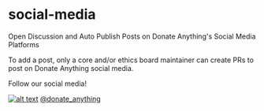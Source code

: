 # social-media
Open Discussion and Auto Publish Posts on Donate Anything's Social Media Platforms

To add a post, only a core and/or ethics board maintainer can create PRs to post
on Donate Anything social media.

Follow our social media!

[![alt text][1.1]][1] [@donate_anything](https://www.twitter.com/donate_anything)

[1.1]: http://i.imgur.com/tXSoThF.png

[1]: https://www.twitter.com/donate_anything
